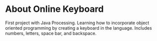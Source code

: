# About Online Keyboard
First project with Java Processing. Learning how to incorporate object oriented programming by creating a keyboard in the language.
Includes numbers, letters, space bar, and backspace.
